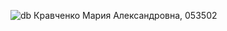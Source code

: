![db](https://user-images.githubusercontent.com/74793818/194692688-7c0345cd-fb5c-45f6-8596-b72d939e0d52.png)
Кравченко Мария Александровна, 053502
